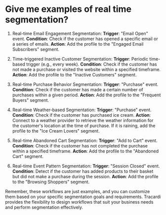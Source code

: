 # Give me examples of real time segmentation?


1. Real-time Email Engagement Segmentation:
   __Trigger__: "Email Open" event. 
   __Condition__: Check if the customer has opened a specific email or a series of
   emails.
   __Action__: Add the profile to the "Engaged Email Subscribers" segment.

2. Time-triggered Inactive Customer Segmentation:
   __Trigger__: Periodic time-based trigger (e.g., every week). 
   __Condition__: Check if the customer has not made a purchase or visited the website within a specified timeframe. 
   __Action__: Add the profile to the "Inactive Customers"
   segment.

3. Real-time Purchase Behavior Segmentation:
   __Trigger__: "Purchase" event. 
   __Condition__: Check if the customer has made a certain number of purchases within a
      given period. 
   __Action__: Add the profile to the "Frequent Buyers" segment.

4. Real-time Weather-based Segmentation:
   __Trigger__: "Purchase" event. 
   __Condition__: Check if the customer has purchased ice cream.
   __Action__: Connect to a weather provider to retrieve the weather information for the customer's location at the time
   of purchase. If it is raining, add the profile to the "Ice Cream Lovers" segment.

5. Real-time Abandoned Cart Segmentation:
   __Trigger__: "Add to Cart" event. 
   __Condition__: Check if the customer has not completed the purchase within a
   specified timeframe. 
   __Action__: Add the profile to the "Abandoned Cart" segment.

6. Real-time Event Pattern Segmentation:
   __Trigger__: "Session Closed" event. 
   __Condition__: Detect if the customer has added products to their basket but did
   not make a purchase during the session. 
   __Action__: Add the profile to the "Browsing Shoppers" segment.

Remember, these workflows are just examples, and you can customize them based on your specific segmentation goals and
requirements. Tracardi provides the flexibility to design workflows that suit your business needs and perform
segmentation effectively.